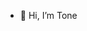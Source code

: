 - 👋 Hi, I’m Tone


<!---
Ares-Inferno/Ares-Inferno is a ✨ special ✨ repository because its `README.md` (this file) appears on your GitHub profile.
You can click the Preview link to take a look at your changes.
--->

